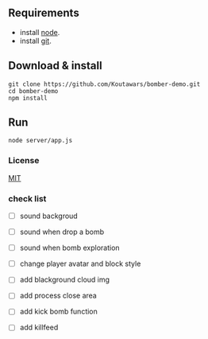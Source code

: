 ## Requirements
* install [node](https://nodejs.org/es/download/). </br>
* install [git](https://git-scm.com/downloads).
## Download & install
```console
git clone https://github.com/Koutawars/bomber-demo.git
cd bomber-demo
npm install
```
## Run
```console
node server/app.js
```
### License

[MIT](/LICENSE)

### check list

- [ ] sound backgroud
- [ ] sound when drop a bomb
- [ ] sound when bomb exploration
- [ ] change player avatar and block style
- [ ] add blackground cloud img
- [ ] add process close area
- [ ] add kick bomb function
- [ ] add killfeed

